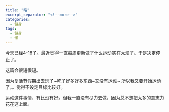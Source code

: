 ```yaml
---
title: "略"
excerpt_separator: "<!--more-->"
categories:
  - 健身
tags:
  - 健身
  - 懒
---
```


今天已经4-18了。最近觉得一直每周更新做了什么运动实在太烦了。于是决定停止了。

这篇会很短很短。

因为复活节假期出去玩了~吃了好多好多东西~又没有运动~
所以我又要开始运动了。。觉得不设定目标比较好。

<!--more-->

运动这件事情，有比没有好。但我一直没有尽力去做，因为总不想把太多的意志力花在这上面。
